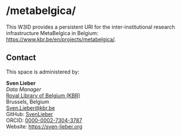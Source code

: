 # /metabelgica/

This W3ID provides a persistent URI for the inter-institutional research infrastructure MetaBelgica in Belgium: https://www.kbr.be/en/projects/metabelgica/.

## Contact
This space is administered by: 

**Sven Lieber**  
*Data Manager*  
[Royal Library of Belgium (KBR)](https://www.kbr.be/en/)  
Brussels, Belgium  
Sven.Lieber@kbr.be  
GitHub: [SvenLieber](https://github.com/SvenLieber)  
ORCID: [0000-0002-7304-3787](https://orcid.org/0000-0002-7304-3787)  
Website: https://sven-lieber.org  
